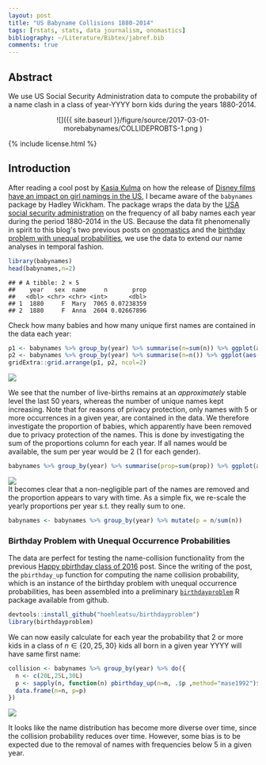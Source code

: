```yaml
---
layout: post
title: "US Babyname Collisions 1880-2014"
tags: [rstats, stats, data journalism, onomastics]
bibliography: ~/Literature/Bibtex/jabref.bib
comments: true
---
```





## Abstract

We use US Social Security Administration data to compute the probability of a name clash in a class of year-YYYY born kids during the years 1880-2014.

<center>
![]({{ site.baseurl }}/figure/source/2017-03-01-morebabynames/COLLIDEPROBTS-1.png )
</center>

{% include license.html %}

## Introduction

After reading a cool post by [Kasia Kulma](https://kkulma.github.io/) on
how the release of [Disney films have an impact on girl namings in the
US](https://kkulma.github.io/2017-02-22-disney-names/), I became aware of the `babynames` package by Hadley Wickham. The package wraps the data by the
[USA social security administration](https://www.ssa.gov/oact/babynames/limits.html)
on the frequency of all baby names each year during the period 1880-2014 in the US. Because the data fit phenomenally in spirit to this blog's two previous posts on [onomastics](http://staff.math.su.se/hoehle/blog/2017/02/06/onomastics.html) and the [birthday problem with unequal probabilities](http://staff.math.su.se/hoehle/blog/2017/02/13/bday.html), we use the data to extend our name analyses in temporal fashion.



```r
library(babynames)
head(babynames,n=2)
```

```
## # A tibble: 2 × 5
##    year   sex  name     n       prop
##   <dbl> <chr> <chr> <int>      <dbl>
## 1  1880     F  Mary  7065 0.07238359
## 2  1880     F  Anna  2604 0.02667896
```

Check how many babies and how many unique first names are contained in the data each year:

```r
p1 <- babynames %>% group_by(year) %>% summarise(n=sum(n)) %>% ggplot(aes(x=year, y=n)) + geom_line() + xlab("Time (years)") + ylab("Number of babies")
p2 <- babynames %>% group_by(year) %>% summarise(n=n()) %>% ggplot(aes(x=year, y=n)) + geom_line() + xlab("Time (years)") + ylab("Number of unique names")
gridExtra::grid.arrange(p1, p2, ncol=2)
```

<img src="http://staff.math.su.se/hoehle/blog/figure/source/2017-03-01-morebabynames/UNIQUENAMES-1.png" style="display: block; margin: auto;" />

We see that the number of live-births remains at an *approximately* stable level the last 50 years, whereas the number of unique names kept increasing. Note that for reasons of privacy protection, only names with 5 or more occurrences in a given year, are contained in the data. We therefore investigate the proportion of babies, which apparently have been removed due to privacy protection of the names. This is done by investigating the sum of the proportions column for each year. If all names would be available, the sum per year would be 2 (1 for each gender). 


```r
babynames %>% group_by(year) %>% summarise(prop=sum(prop)) %>% ggplot(aes(x=year, y=(2-prop)/2)) + geom_line() + xlab("Time (years)") + ylab("Proportion of the population removed") + scale_y_continuous(labels=scales::percent)
```

<img src="http://staff.math.su.se/hoehle/blog/figure/source/2017-03-01-morebabynames/PROPMISSING-1.png" style="display: block; margin: auto;" />
It becomes clear that a non-negligible part of the names are removed and the proportion appears to vary with time. As a simple fix, we re-scale the yearly proportions per year s.t. they really sum to one.


```r
babynames <- babynames %>% group_by(year) %>% mutate(p = n/sum(n))
```


### Birthday Problem with Unequal Occurrence Probabilities

The data are perfect for testing the
name-collision functionality from the previous
[Happy pbirthday class of 2016](http://staff.math.su.se/hoehle/blog/2017/02/13/bday.html) post. Since the writing of the post, the `pbirthday_up` function for computing the name collision probability, which is an instance of the birthday problem with unequal occurrence probabilities, has been assembled into a preliminary [`birthdayproblem`](https://github.com/hoehleatsu/birthdayproblem) R package available from github.


```r
devtools::install_github("hoehleatsu/birthdayproblem")
library(birthdayproblem)
```

We can now easily calculate for each year the probability that 2 or more kids in a class of $n\in \{20,25,30\}$ kids all born in a given year YYYY will have same first name:


```r
collision <- babynames %>% group_by(year) %>% do({
  n <- c(20L,25L,30L)
  p <- sapply(n, function(n) pbirthday_up(n=n, .$p ,method="mase1992")$prob)
  data.frame(n=n, p=p)
})
```
<img src="http://staff.math.su.se/hoehle/blog/figure/source/2017-03-01-morebabynames/COLLIDEPROBTS-1.png" style="display: block; margin: auto;" />

It looks like the name distribution has become more diverse
over time, since the collision probability reduces over time. However, some bias is to be expected due to the removal of names with frequencies below 5 in a given year.
